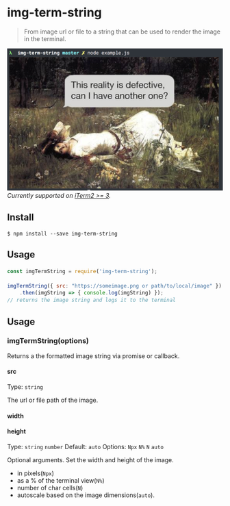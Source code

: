 # img-term-string

> From image url or file to a string that can be used to render the image in the terminal.

![](./screenshot.png)
*Currently supported on [iTerm2 >= 3](https://www.iterm2.com/downloads.html).*

## Install

```
$ npm install --save img-term-string
```

## Usage

```js
const imgTermString = require('img-term-string');

imgTermString({ src: "https://someimage.png or path/to/local/image" })
    .then(imgString => { console.log(imgString) });
// returns the image string and logs it to the terminal
```

## Usage

### imgTermString(options)
Returns a the formatted image string via promise or callback.

#### src
Type: `string`

The url or file path of the image.

#### width
#### height
Type: `string` `number`
Default: `auto`
Options: `Npx` `N%` `N` `auto`

Optional arguments. Set the width and height of the image.
 - in pixels(`Npx`)
 - as a % of the terminal view(`N%`)
 - number of char cells(`N`)
 - autoscale based on the image dimensions(`auto`).<br>
